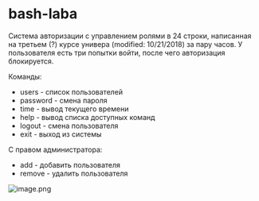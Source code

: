 # bash-laba
Система авторизации с управлением ролями в 24 строки, написанная на третьем (?) курсе универа (modified: 10/21/2018) за пару часов. У пользователя есть три попытки войти, после чего авторизация блокируется.

Команды:
- users    - список пользователей
- password - смена пароля
- time     - вывод текущего времени
- help     - вывод списка доступных команд
- logout   - смена пользователя
- exit     - выход из системы

С правом администратора:
- add      - добавить пользователя
- remove   - удалить пользователя
  
![image.png](https://github.com/Greentaily/bash-laba/blob/main/image.png?raw=true)
